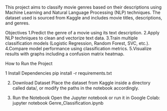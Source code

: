 This project aims to classify movie genres based on their descriptions using Machine Learning and Natural Language Processing (NLP) techniques. The dataset used is sourced from Kaggle and includes movie titles, descriptions, and genres.

Objectives
1.Predict the genre of a movie using its text description.
2.Apply NLP techniques to clean and vectorize text data.
3.Train multiple classification models (Logistic Regression, Random Forest, SVC, etc.).
4.Compare model performance using classification metrics.
5.Visualize results with graphs including a confusion matrix heatmap.

How to Run the Project

1 Install Dependencies
pip install -r requirements.txt

2. Download Dataset
Place the dataset from Kaggle inside a directory called data/, or modify the paths in the notebook accordingly.

3. Run the Notebook
Open the Jupyter notebook or run it in Google Colab:
jupyter notebook Genre_Classification.ipynb
